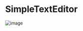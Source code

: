 # SimpleTextEditor

![image](https://user-images.githubusercontent.com/106609256/171619457-a40eef0a-4a86-49c1-a2be-64bee71f745a.png)
